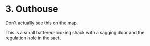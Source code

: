# 3. Outhouse

Don't actually see this on the map.

This is a small battered-looking shack with a sagging door and the regulation
hole in the saet.
